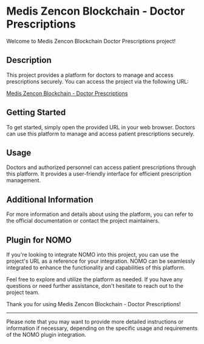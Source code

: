 
# Medis Zencon Blockchain - Doctor Prescriptions

Welcome to Medis Zencon Blockchain Doctor Prescriptions project!

## Description

This project provides a platform for doctors to manage and access prescriptions securely. You can access the project via the following URL:

[Medis Zencon Blockchain - Doctor Prescriptions](https://medis-zencon-blockchain.vercel.app/doctor/prescriptions)

## Getting Started

To get started, simply open the provided URL in your web browser. Doctors can use this platform to manage and access patient prescriptions securely.

## Usage

Doctors and authorized personnel can access patient prescriptions through this platform. It provides a user-friendly interface for efficient prescription management.

## Additional Information

For more information and details about using the platform, you can refer to the official documentation or contact the project maintainers.

## Plugin for NOMO

If you're looking to integrate NOMO into this project, you can use the project's URL as a reference for your integration. NOMO can be seamlessly integrated to enhance the functionality and capabilities of this platform.

Feel free to explore and utilize the platform as needed. If you have any questions or need further assistance, don't hesitate to reach out to the project team.

Thank you for using Medis Zencon Blockchain - Doctor Prescriptions!

---

Please note that you may want to provide more detailed instructions or information if necessary, depending on the specific usage and requirements of the NOMO plugin integration.
